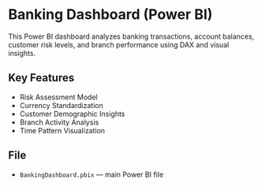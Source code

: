 # Banking Dashboard (Power BI)

This Power BI dashboard analyzes banking transactions, account balances, customer risk levels, and branch performance using DAX and visual insights.

## Key Features
- Risk Assessment Model
- Currency Standardization
- Customer Demographic Insights
- Branch Activity Analysis
- Time Pattern Visualization

## File
- `BankingDashboard.pbix` — main Power BI file
